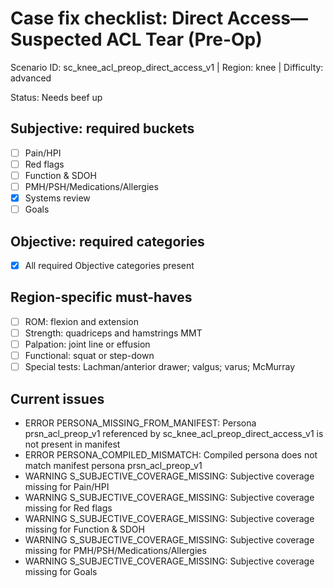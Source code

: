 # Case fix checklist: Direct Access—Suspected ACL Tear (Pre-Op)

Scenario ID: sc\_knee\_acl\_preop\_direct\_access\_v1  |  Region: knee  |  Difficulty: advanced

Status: Needs beef up

## Subjective: required buckets
- [ ] Pain/HPI
- [ ] Red flags
- [ ] Function & SDOH
- [ ] PMH/PSH/Medications/Allergies
- [x] Systems review
- [ ] Goals

## Objective: required categories
- [x] All required Objective categories present

## Region-specific must-haves
- [ ] ROM: flexion and extension
- [ ] Strength: quadriceps and hamstrings MMT
- [ ] Palpation: joint line or effusion
- [ ] Functional: squat or step-down
- [ ] Special tests: Lachman/anterior drawer; valgus; varus; McMurray

## Current issues
- ERROR PERSONA\_MISSING\_FROM\_MANIFEST: Persona prsn\_acl\_preop\_v1 referenced by sc\_knee\_acl\_preop\_direct\_access\_v1 is not present in manifest
- ERROR PERSONA\_COMPILED\_MISMATCH: Compiled persona does not match manifest persona prsn\_acl\_preop\_v1
- WARNING S\_SUBJECTIVE\_COVERAGE\_MISSING: Subjective coverage missing for Pain/HPI
- WARNING S\_SUBJECTIVE\_COVERAGE\_MISSING: Subjective coverage missing for Red flags
- WARNING S\_SUBJECTIVE\_COVERAGE\_MISSING: Subjective coverage missing for Function & SDOH
- WARNING S\_SUBJECTIVE\_COVERAGE\_MISSING: Subjective coverage missing for PMH/PSH/Medications/Allergies
- WARNING S\_SUBJECTIVE\_COVERAGE\_MISSING: Subjective coverage missing for Goals
